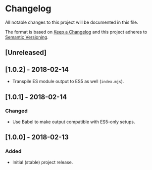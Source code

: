 # Changelog

All notable changes to this project will be documented in this file.

The format is based on [Keep a Changelog](http://keepachangelog.com/en/1.0.0/)
and this project adheres to [Semantic
Versioning](http://semver.org/spec/v2.0.0.html).

## [Unreleased]

## [1.0.2] - 2018-02-14
- Transpile ES module output to ES5 as well (`index.mjs`).

## [1.0.1] - 2018-02-14
### Changed
- Use Babel to make output compatible with ES5-only setups.

## [1.0.0] - 2018-02-13
### Added
- Initial (stable) project release.
